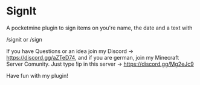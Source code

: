 # SignIt
A pocketmine plugin to sign items on you're name, the date and a text with 

/signit 
or 
/sign

If you have Questions or an idea join my Discord -> https://discord.gg/aZTeD74, and if you are german, join my Minecraft Server Comunity. Just type !ip in this server -> https://discord.gg/Mg2eJc9

Have fun with my plugin!
